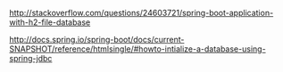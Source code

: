 http://stackoverflow.com/questions/24603721/spring-boot-application-with-h2-file-database

http://docs.spring.io/spring-boot/docs/current-SNAPSHOT/reference/htmlsingle/#howto-intialize-a-database-using-spring-jdbc

